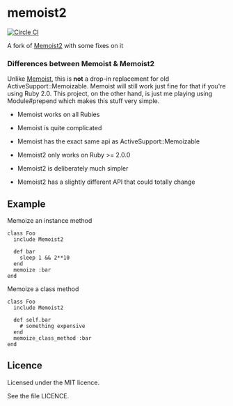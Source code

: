 memoist2
========

[![Circle CI](https://circleci.com/gh/DangerDawson/memoist2.png)](https://circleci.com/gh/DangerDawson/memoist2/tree/master)

A fork of [Memoist2](https://github.com/matthewrudy/memoist2) with some fixes on it

### Differences between Memoist & Memoist2

Unlike [Memoist], this is **not** a drop-in replacement for old ActiveSupport::Memoizable. Memoist will still work just fine for that if you're using Ruby 2.0. This project, on the other hand, is just me playing using Module#prepend which makes this stuff very simple.

* Memoist works on all Rubies
* Memoist is quite complicated
* Memoist has the exact same api as ActiveSupport::Memoizable
* Memoist2 only works on Ruby >= 2.0.0
* Memoist2 is deliberately much simpler
* Memoist2 has a slightly different API that could totally change

  [Memoist]: https://github.com/matthewrudy/memoist

Example
-------

Memoize an instance method

    class Foo
      include Memoist2

      def bar
        sleep 1 && 2**10
      end
      memoize :bar
    end

Memoize a class method

    class Foo
      include Memoist2

      def self.bar
        # something expensive
      end
      memoize_class_method :bar
    end

Licence
-------

Licensed under the MIT licence.

See the file LICENCE.
